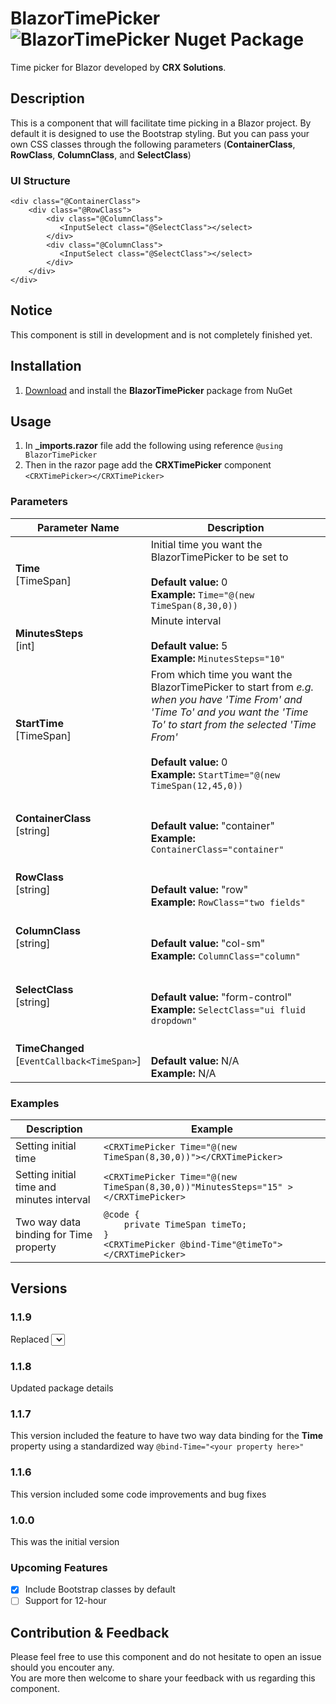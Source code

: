 # BlazorTimePicker ![BlazorTimePicker Nuget Package](https://img.shields.io/nuget/dt/BlazorTimePicker)
Time picker for Blazor developed by **CRX Solutions**.

## Description
This is a component that will facilitate time picking in a Blazor project. By default it is designed to use the Bootstrap styling. But you can pass your own CSS classes through the following parameters (**ContainerClass**, **RowClass**, **ColumnClass**, and **SelectClass**)

### UI Structure
```
<div class="@ContainerClass">
    <div class="@RowClass">
        <div class="@ColumnClass">
           <InputSelect class="@SelectClass"></select>
        </div>
        <div class="@ColumnClass">
           <InputSelect class="@SelectClass"></select>
        </div>
    </div>
</div>
```

## Notice
This component is still in development and is not completely finished yet.

## Installation
1. [Download](https://www.nuget.org/packages/BlazorTimePicker) and install the **BlazorTimePicker** package from NuGet

## Usage
1. In **_imports.razor** file add the following using reference `@using BlazorTimePicker`
1. Then in the razor page add the **CRXTimePicker** component `<CRXTimePicker></CRXTimePicker>`

### Parameters

Parameter Name|Description
--------------|-----------
**Time**<br/>[TimeSpan]|Initial time you want the BlazorTimePicker to be set to<br/><br/>**Default value:** 0<br/>**Example:** `Time="@(new TimeSpan(8,30,0))`
**MinutesSteps**<br/>[int]|Minute interval<br/><br/>**Default value:** 5<br/>**Example:** `MinutesSteps="10"`
**StartTime**<br/>[TimeSpan]|From which time you want the BlazorTimePicker to start from *e.g. when you have 'Time From' and 'Time To' and you want the 'Time To' to start from the selected 'Time From'*<br/><br/>**Default value:** 0<br/>**Example:** `StartTime="@(new TimeSpan(12,45,0))`
**ContainerClass**<br/>[string]|<br/><br/>**Default value:** "container"<br/>**Example:** `ContainerClass="container"`
**RowClass**<br/>[string]|<br/><br/>**Default value:** "row"<br/>**Example:** `RowClass="two fields"`
**ColumnClass**<br/>[string]|<br/><br/>**Default value:** "col-sm"<br/>**Example:** `ColumnClass="column"`
**SelectClass**<br/>[string]|<br/><br/>**Default value:** "form-control"<br/>**Example:** `SelectClass="ui fluid dropdown"`
**TimeChanged**<br/>[`EventCallback<TimeSpan>`]|<br/><br/>**Default value:** N/A<br/>**Example:** N/A

### Examples
Description|Example
-----------|-------
Setting initial time|`<CRXTimePicker Time="@(new TimeSpan(8,30,0))"></CRXTimePicker>`
Setting initial time and minutes interval|`<CRXTimePicker Time="@(new TimeSpan(8,30,0))"MinutesSteps="15" ></CRXTimePicker>`
Two way data binding for Time property|`@code {`<br/>`    private TimeSpan timeTo;`<br/>`}`<br/>`<CRXTimePicker @bind-Time"@timeTo"></CRXTimePicker>`

## Versions
### 1.1.9
Replaced <select> elements with <InputSelect>

### 1.1.8
Updated package details

### 1.1.7
This version included the feature to have two way data binding for the **Time** property using a standardized way `@bind-Time="<your property here>"`

### 1.1.6
This version included some code improvements and bug fixes

### 1.0.0
This was the initial version

### Upcoming Features
- [x] Include Bootstrap classes by default
- [ ] Support for 12-hour

## Contribution & Feedback
Please feel free to use this component and do not hesitate to open an issue should you encouter any.
<br/>You are more then welcome to share your feedback with us regarding this component.
